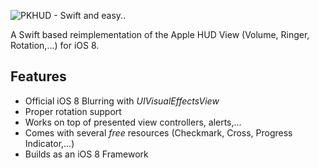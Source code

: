 ![PKHUD - Swift and easy.](https://raw.githubusercontent.com/pkluz/PKHUD/master/hero.png).

A Swift based reimplementation of the Apple HUD View (Volume, Ringer, Rotation,…) for iOS 8.

## Features
- Official iOS 8 Blurring with *UIVisualEffectsView*
- Proper rotation support
- Works on top of presented view controllers, alerts,...
- Comes with several *free* resources (Checkmark, Cross, Progress Indicator,...)
- Builds as an iOS 8 Framework